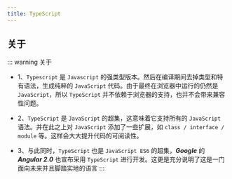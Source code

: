 ```yaml
---
title: TypeScript
---
```


## 关于

::: warning 关于

- 1、`Typescript` 是 `Javascript` 的强类型版本。然后在编译期间去掉类型和特有语法，生成纯粹的 `JavaScript` 代码。由于最终在浏览器中运行的仍然是 `JavaScript`，所以 `TypeScript` 并不依赖于浏览器的支持，也并不会带来兼容性问题。

- 2、`TypeScript` 是 `JavaScript` 的超集，这意味着它支持所有的 `JavaScript` 语法。并在此之上对 `JavaScript` 添加了一些扩展，如 `class / interface / module` 等。这样会大大提升代码的可阅读性。

- 3、与此同时，`TypeScript` 也是 `JavaScript ES6` 的超集，**_Google_** 的 **_Angular 2.0_** 也宣布采用 `TypeScript` 进行开发。这更是充分说明了这是一门面向未来并且脚踏实地的语言
  :::
